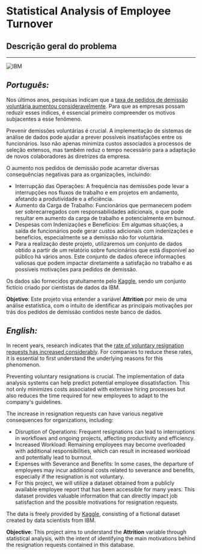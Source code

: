 # **Statistical Analysis of Employee Turnover**

## **Descrição geral do problema**

---


![IBM](https://w7.pngwing.com/pngs/180/10/png-transparent-ibm-logo-management-business-innovation-ibm-blue-angle-company-thumbnail.png)

## *Português:* ##

Nos últimos anos, pesquisas indicam que a [taxa de pedidos de demissão voluntária aumentou consideravelmente](https://www.infomoney.com.br/minhas-financas/pedidos-de-demissao-crescem-14-e-chegam-a-42-milhoes-no-primeiro-semestre/). Para que as empresas possam reduzir esses índices, é essencial primeiro compreender os motivos subjacentes a esse fenômeno.

Prevenir demissões voluntárias é crucial. A implementação de sistemas de análise de dados pode ajudar a prever possíveis insatisfações entre os funcionários. Isso não apenas minimiza custos associados a processos de seleção extensos, mas também reduz o tempo necessário para a adaptação de novos colaboradores às diretrizes da empresa.

O aumento nos pedidos de demissão pode acarretar diversas consequências negativas para as organizações, incluindo:

* Interrupção das Operações: A frequência nas demissões pode levar a interrupções nos fluxos de trabalho e em projetos em andamento, afetando a produtividade e a eficiência.
* Aumento da Carga de Trabalho: Funcionários que permanecem podem ser sobrecarregados com responsabilidades adicionais, o que pode resultar em aumento da carga de trabalho e potencialmente em burnout.
* Despesas com Indenizações e Benefícios: Em algumas situações, a saída de funcionários pode gerar custos adicionais com indenizações e benefícios, especialmente se a demissão não for voluntária.
* Para a realização deste projeto, utilizaremos um conjunto de dados obtido a partir de um relatório sobre funcionários que está disponível ao público há vários anos. Este conjunto de dados oferece informações valiosas que podem impactar diretamente a satisfação no trabalho e as possíveis motivações para pedidos de demissão.

Os dados são fornecidos gratuitamente pelo [Kaggle](https://www.kaggle.com/datasets/pavansubhasht/ibm-hr-analytics-attrition-dataset/data), sendo um conjunto fictício criado por cientistas de dados da IBM.

**Objetivo**: Este projeto visa entender a variável **Attrition** por meio de uma análise estatística, com o intuito de identificar as principais motivações por trás dos pedidos de demissão contidos neste banco de dados.


## *English:* ##

In recent years, research indicates that the [rate of voluntary resignation requests has increased considerably](https://www.infomoney.com.br/minhas-financas/pedidos-de-demissao-crescem-14-e-chegam-a-42-milhoes-no-primeiro-semestre/). For companies to reduce these rates, it is essential to first understand the underlying reasons for this phenomenon.

Preventing voluntary resignations is crucial. The implementation of data analysis systems can help predict potential employee dissatisfaction. This not only minimizes costs associated with extensive hiring processes but also reduces the time required for new employees to adapt to the company's guidelines.

The increase in resignation requests can have various negative consequences for organizations, including:

* Disruption of Operations: Frequent resignations can lead to interruptions in workflows and ongoing projects, affecting productivity and efficiency.
* Increased Workload: Remaining employees may become overloaded with additional responsibilities, which can result in increased workload and potentially lead to burnout.
* Expenses with Severance and Benefits: In some cases, the departure of employees may incur additional costs related to severance and benefits, especially if the resignation is not voluntary.
* For this project, we will utilize a dataset obtained from a publicly available employee report that has been accessible for many years. This dataset provides valuable information that can directly impact job satisfaction and the possible motivations for resignation requests.

The data is freely provided by [Kaggle](https://www.kaggle.com/datasets/pavansubhasht/ibm-hr-analytics-attrition-dataset/data), consisting of a fictional dataset created by data scientists from IBM.

**Objective**: This project aims to understand the **Attrition** variable through statistical analysis, with the intent of identifying the main motivations behind the resignation requests contained in this database.







